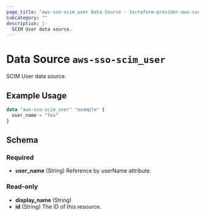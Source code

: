 ```yaml
---
page_title: "aws-sso-scim_user Data Source - terraform-provider-aws-sso-scim"
subcategory: ""
description: |-
  SCIM User data source.
---
```


# Data Source `aws-sso-scim_user`

SCIM User data source.

## Example Usage

```terraform
data "aws-sso-scim_user" "example" {
  user_name = "foo"
}
```

## Schema

### Required

- **user_name** (String) Reference by userName attribute.

### Read-only

- **display_name** (String)
- **id** (String) The ID of this resource.


